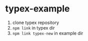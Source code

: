 # typex-example

1. clone typex repository
2. ```npm link``` in typex dir
2. ```npm link typex-new``` in example dir

